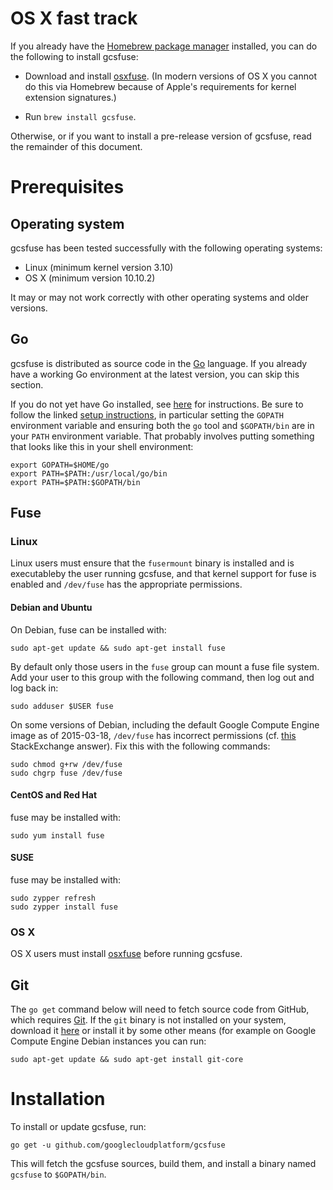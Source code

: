 # OS X fast track

If you already have the [Homebrew package manager][homebrew] installed, you can
do the following to install gcsfuse:

[homebrew]: http://brew.sh/

*   Download and install [osxfuse][]. (In modern versions of OS X you cannot do
    this via Homebrew because of Apple's requirements for kernel extension
    signatures.)

*   Run `brew install gcsfuse`.

Otherwise, or if you want to install a pre-release version of gcsfuse, read the
remainder of this document.


# Prerequisites

## Operating system

gcsfuse has been tested successfully with the following operating systems:

*   Linux (minimum kernel version 3.10)
*   OS X (minimum version 10.10.2)

It may or may not work correctly with other operating systems and older versions.


## Go

gcsfuse is distributed as source code in the [Go][go] language. If you already
have a working Go environment at the latest version, you can skip this section.

If you do not yet have Go installed, see [here][go-install] for instructions.
Be sure to follow the linked [setup instructions][go-setup], in particular
setting the `GOPATH` environment variable and ensuring both the `go` tool and
`$GOPATH/bin` are in your `PATH` environment variable. That probably involves
putting something that looks like this in your shell environment:

```
export GOPATH=$HOME/go
export PATH=$PATH:/usr/local/go/bin
export PATH=$PATH:$GOPATH/bin
```

[go]: http://golang.org/
[go-install]: http://golang.org/doc/install
[go-setup]: http://golang.org/doc/code.html


## Fuse

### Linux

Linux users must ensure that the `fusermount` binary is installed and is
executableby the user running gcsfuse, and that kernel support for fuse is
enabled and `/dev/fuse` has the appropriate permissions.

#### Debian and Ubuntu

On Debian, fuse can be installed with:

```
sudo apt-get update && sudo apt-get install fuse
```

By default only those users in the `fuse` group can mount a fuse file system.
Add your user to this group with the following command, then log out and log
back in:

```
sudo adduser $USER fuse
```

On some versions of Debian, including the default Google Compute Engine image
as of 2015-03-18, `/dev/fuse` has incorrect permissions (cf.
[this][stackexchange] StackExchange answer). Fix this with the following
commands:

```
sudo chmod g+rw /dev/fuse
sudo chgrp fuse /dev/fuse
```

[stackexchange]: http://superuser.com/a/800016/429161


#### CentOS and Red Hat

fuse may be installed with:

```
sudo yum install fuse
```


#### SUSE

fuse may be installed with:

```
sudo zypper refresh
sudo zypper install fuse
```


### OS X

OS X users must install [osxfuse][] before running gcsfuse.

[osxfuse]: https://osxfuse.github.io/


## Git

The `go get` command below will need to fetch source code from GitHub, which
requires [Git][git]. If the `git` binary is not installed on your system,
download it [here][git-download] or install it by some other means (for example
on Google Compute Engine Debian instances you can run:

```
sudo apt-get update && sudo apt-get install git-core
```

[git]: http://git-scm.com/
[git-download]: http://git-scm.com/downloads



# Installation

To install or update gcsfuse, run:

```
go get -u github.com/googlecloudplatform/gcsfuse
```

This will fetch the gcsfuse sources, build them, and install a binary named
`gcsfuse` to `$GOPATH/bin`.

